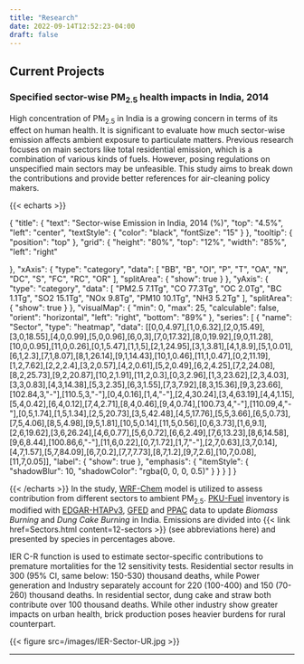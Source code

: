 ```yaml
---
title: "Research"
date: 2022-09-14T12:52:23-04:00
draft: false
---
```


## Current Projects

### Specified sector-wise PM$_{2.5}$ health impacts in India, 2014

High concentration of PM$_{2.5}$ in India is a growing concern in terms of its effect on human health. It is significant to evaluate how much sector-wise emission affects ambient exposure to particulate matters. Previous research focuses on main sectors like total residential emission, which is a combination of various kinds of fuels. However, posing regulations on unspecified main sectors may be unfeasible. This study aims to break down the contributions and provide better references for air-cleaning policy makers.

{{< echarts >}}

{
 "title": {
    "text": "Sector-wise Emission in India, 2014 (%)",
    "top": "4.5%",
    "left": "center",
    "textStyle": {
      "color": "black",
      "fontSize": "15"
    }
  },
  "tooltip": {
    "position": "top"
  },
  "grid": {
    "height": "80%",
    "top": "12%",
	"width": "85%",
	"left": "right"

  },
  "xAxis": {
    "type": "category",
    "data": [
        "BB", "B", "OI", "P", "T", "OA", "N",
        "DC", "S", "FC", "RC", "OR"
    ],
    "splitArea": {
      "show": true
    }
  },
  "yAxis": {
    "type": "category",
    "data": [
        "PM2.5 7.1Tg", "CO 77.3Tg", "OC 2.0Tg", "BC 1.1Tg",
        "SO2 15.1Tg", "NOx 9.8Tg", "PM10 10.1Tg", "NH3 5.2Tg"
    ],
    "splitArea": {
      "show": true
    }
  },
  "visualMap": {
    "min": 0,
    "max": 25,
    "calculable": false,
    "orient": "horizontal",
    "left": "right",
    "bottom": "89%"
  },
  "series": [
    {
      "name": "Sector",
      "type": "heatmap",
      "data": [[0,0,4.97],[1,0,6.32],[2,0,15.49],[3,0,18.55],[4,0,0.99],[5,0,0.96],[6,0,3],[7,0,17.32],[8,0,19.92],[9,0,11.28],[10,0,0.95],[11,0,0.26],[0,1,5.47],[1,1,5],[2,1,24.95],[3,1,3.81],[4,1,8.9],[5,1,0.01],[6,1,2.3],[7,1,8.07],[8,1,26.14],[9,1,14.43],[10,1,0.46],[11,1,0.47],[0,2,11.19],[1,2,7.62],[2,2,2.4],[3,2,0.57],[4,2,0.61],[5,2,0.49],[6,2,4.25],[7,2,24.08],[8,2,25.73],[9,2,20.87],[10,2,1.91],[11,2,0.3],[0,3,2.96],[1,3,23.62],[2,3,4.03],[3,3,0.83],[4,3,14.38],[5,3,2.35],[6,3,1.55],[7,3,7.92],[8,3,15.36],[9,3,23.66],[102.84,3,"-"],[110.5,3,"-"],[0,4,0.16],[1,4,"-"],[2,4,30.24],[3,4,63.19],[4,4,1.15],[5,4,0.42],[6,4,0.12],[7,4,2.71],[8,4,0.46],[9,4,0.74],[100.73,4,"-"],[110.09,4,"-"],[0,5,1.74],[1,5,1.34],[2,5,20.73],[3,5,42.48],[4,5,17.76],[5,5,3.66],[6,5,0.73],[7,5,4.06],[8,5,4.98],[9,5,1.81],[10,5,0.14],[11,5,0.56],[0,6,3.73],[1,6,9.1],[2,6,19.62],[3,6,26.24],[4,6,0.77],[5,6,0.72],[6,6,2.49],[7,6,13.23],[8,6,14.58],[9,6,8.44],[100.86,6,"-"],[11,6,0.22],[0,7,1.72],[1,7,"-"],[2,7,0.63],[3,7,0.14],[4,7,1.57],[5,7,84.09],[6,7,0.2],[7,7,7.73],[8,7,1.2],[9,7,2.6],[10,7,0.08],[11,7,0.05]],
      "label": {
        "show": true
      },
      "emphasis": {
        "itemStyle": {
          "shadowBlur": 10,
          "shadowColor": "rgba(0, 0, 0, 0.5)"
        }
      }
    }
  ]
}

{{< /echarts >}}
In the study, [WRF-Chem](https://www2.acom.ucar.edu/wrf-chem) model is utilized to assess contribution from different sectors to ambient PM$_{2.5}$. [PKU-Fuel](http://inventory.pku.edu.cn/) inventory is modified with [EDGAR-HTAPv3](https://edgar.jrc.ec.europa.eu/dataset_htap_v3), [GFED](https://www.globalfiredata.org/) and [PPAC](https://www.ppac.gov.in/) data to update *Biomass Burning* and *Dung Cake Burning* in India. Emissions are divided into {{< link href=Sectors.html content=12-sectors >}} (see abbreviations here) and presented by species in percentages above.

IER C-R function is used to estimate sector-specific contributions to premature mortalities for the 12 sensitivity tests. Residential sector results in 300 (95% CI, same below: 150-530) thousand deaths, while Power generation and Industry separately account for 220 (100-400) and 150 (70-260) thousand deaths. In residential sector, dung cake and straw both contribute over 100 thousand deaths. While other industry show greater impacts on urban health, brick production poses heavier burdens for rural counterpart.

{{< figure src=/images/IER-Sector-UR.jpg >}}

------

